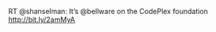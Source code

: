 <!--
id: 185922461
link: http://kevinisom.info/post/185922461/rt-shanselman-its-bellware-on-the-codeplex
slug: rt-shanselman-its-bellware-on-the-codeplex
date: Sat Sep 12 2009 18:32:15 GMT+1200 (NZST)
raw: {"blog_name":"kevinisom","id":185922461,"post_url":"http://kevinisom.info/post/185922461/rt-shanselman-its-bellware-on-the-codeplex","slug":"rt-shanselman-its-bellware-on-the-codeplex","type":"text","date":"2009-09-12 06:32:15 GMT","timestamp":1252737135,"state":"published","format":"html","reblog_key":"6NBz38Uu","tags":[],"short_url":"http://tmblr.co/Zw68YyB5FET","highlighted":[],"feed_item":"http://twitter.com/kev_nz/statuses/3923297269","from_feed_id":"650289","note_count":0,"title":null,"body":"<p>RT @shanselman: It&#8217;s @bellware on the CodePlex foundation <a href=\"http://bit.ly/2amMyA\" target=\"_blank\">http://bit.ly/2amMyA</a></p>"}
publish: 2009-09-012
tags: 
title: null
-->


RT @shanselman: It’s @bellware on the CodePlex foundation
<http://bit.ly/2amMyA>


